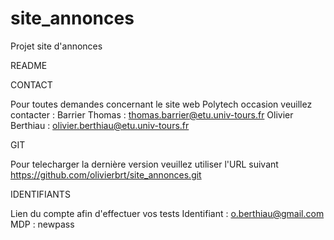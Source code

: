 # site_annonces
Projet site d'annonces

README

CONTACT

Pour toutes demandes concernant le site web Polytech occasion veuillez contacter :
Barrier Thomas : thomas.barrier@etu.univ-tours.fr
Olivier Berthiau : olivier.berthiau@etu.univ-tours.fr

GIT 

Pour telecharger la dernière version veuillez utiliser l'URL suivant
https://github.com/olivierbrt/site_annonces.git


IDENTIFIANTS

Lien du compte afin d'effectuer vos tests
Identifiant : o.berthiau@gmail.com
MDP : newpass


